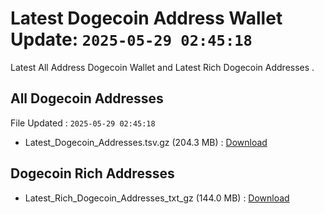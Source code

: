 # Latest Dogecoin Address Wallet Update: `2025-05-29 02:45:18`

Latest All Address Dogecoin Wallet and Latest Rich Dogecoin Addresses .

## All Dogecoin Addresses

File Updated : `2025-05-29 02:45:18`

- Latest_Dogecoin_Addresses.tsv.gz (204.3 MB) : [Download](https://github.com/Pymmdrza/Rich-Address-Wallet/releases/tag/Dogecoin)

## Dogecoin Rich Addresses

- Latest_Rich_Dogecoin_Addresses_txt_gz (144.0 MB) : [Download](https://github.com/Pymmdrza/Rich-Address-Wallet/releases/tag/Dogecoin)
